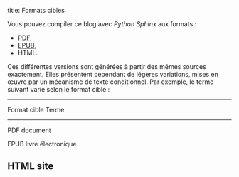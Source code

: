 title: Formats cibles

Vous pouvez compiler ce blog avec *Python Sphinx* aux formats :

-   [PDF](download/redaction-techniqueorg.pdf),
-   [EPUB](download/redaction-techniqueorg.epub),
-   HTML.

Ces différentes versions sont générées à partir des mêmes sources
exactement. Elles présentent cependant de légères variations, mises en
œuvre par un mécanisme de texte conditionnel. Par exemple, le terme
suivant varie selon le format cible :

  -------------------------------------------------------------
  Format cible                   Terme
  ------------------------------ ------------------------------
  PDF                            document

  EPUB                           livre électronique

  HTML                           site
  -------------------------------------------------------------
